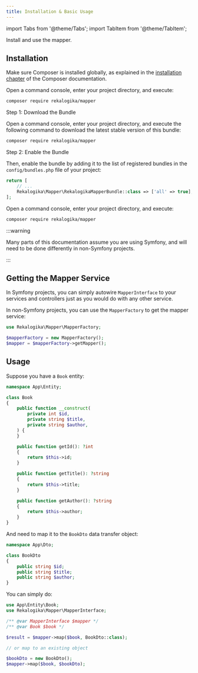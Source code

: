 ```yaml
---
title: Installation & Basic Usage
---
```


import Tabs from '@theme/Tabs';
import TabItem from '@theme/TabItem';

Install and use the mapper.

## Installation

Make sure Composer is installed globally, as explained in the
[installation chapter](https://getcomposer.org/doc/00-intro.md)
of the Composer documentation.

<Tabs>
<TabItem value="flex" label="With Symfony Flex">

Open a command console, enter your project directory, and execute:

```bash
composer require rekalogika/mapper
```
</TabItem>

<TabItem value="noflex" label="Without Symfony Flex">

Step 1: Download the Bundle

Open a command console, enter your project directory, and execute the
following command to download the latest stable version of this bundle:

```bash
composer require rekalogika/mapper
```

Step 2: Enable the Bundle

Then, enable the bundle by adding it to the list of registered bundles
in the `config/bundles.php` file of your project:

```php title=config/bundles.php
return [
    // ...
    Rekalogika\Mapper\RekalogikaMapperBundle::class => ['all' => true],
];
```
</TabItem>

<TabItem value="nonsymfony" label="Non-Symfony Projects">

Open a command console, enter your project directory, and execute:

```bash
composer require rekalogika/mapper
```

:::warning

Many parts of this documentation assume you are using Symfony, and will need
to be done differently in non-Symfony projects.

:::

</TabItem>
</Tabs>

## Getting the Mapper Service

In Symfony projects, you can simply autowire `MapperInterface` to your services
and controllers just as you would do with any other service.

In non-Symfony projects, you can use the `MapperFactory` to get the mapper
service:

```php
use Rekalogika\Mapper\MapperFactory;

$mapperFactory = new MapperFactory();
$mapper = $mapperFactory->getMapper();
```

## Usage

Suppose you have a `Book` entity:

```php title="src/Entity/Book.php"
namespace App\Entity;

class Book
{
    public function __construct(
        private int $id,
        private string $title,
        private string $author,
    ) {
    }

    public function getId(): ?int
    {
        return $this->id;
    }

    public function getTitle(): ?string
    {
        return $this->title;
    }

    public function getAuthor(): ?string
    {
        return $this->author;
    }
}
```

And need to map it to the `BookDto` data transfer object:

```php title="src/Dto/BookDto.php"
namespace App\Dto;

class BookDto
{
    public string $id;
    public string $title;
    public string $author;
}
```

You can simply do:

```php
use App\Entity\Book;
use Rekalogika\Mapper\MapperInterface;

/** @var MapperInterface $mapper */
/** @var Book $book */

$result = $mapper->map($book, BookDto::class);

// or map to an existing object

$bookDto = new BookDto();
$mapper->map($book, $bookDto);
```